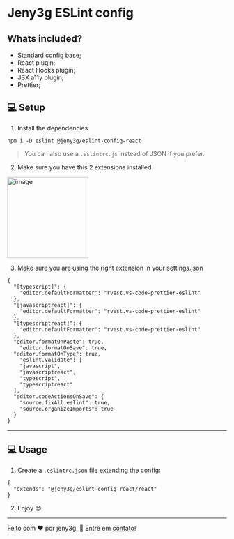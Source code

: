 # Jeny3g ESLint config

## Whats included?

- Standard config base;
- React plugin;
- React Hooks plugin;
- JSX a11y plugin;
- Prettier;

## 💻 Setup

1. Install the dependencies
```
npm i -D eslint @jeny3g/eslint-config-react
```

> You can also use a `.eslintrc.js` instead of JSON if you prefer.

2. Make sure you have this 2 extensions installed
<img width="186" alt="image" src="https://user-images.githubusercontent.com/31122067/201343644-11bbf89b-e4ae-450e-92a8-ff1c572a36fc.png">

3. Make sure you are using the right extension in your settings.json
```
{
  "[typescript]": {
    "editor.defaultFormatter": "rvest.vs-code-prettier-eslint"
  },
  "[javascriptreact]": {
    "editor.defaultFormatter": "rvest.vs-code-prettier-eslint"
  },
  "[typescriptreact]": {
    "editor.defaultFormatter": "rvest.vs-code-prettier-eslint"
  },
  "editor.formatOnPaste": true,
    "editor.formatOnSave": true,
  "editor.formatOnType": true,
    "eslint.validate": [
    "javascript",
    "javascriptreact",
    "typescript",
    "typescriptreact"
  ],
  "editor.codeActionsOnSave": {
    "source.fixAll.eslint": true,
    "source.organizeImports": true
  }
}
```
---

## 💻 Usage

1. Create a `.eslintrc.json` file extending the config:
```
{
  "extends": "@jeny3g/eslint-config-react/react"
}
```

2. Enjoy 😊

---

Feito com :heart: por jeny3g. :handshake: 
Entre em [contato](https://www.linkedin.com/in/mirandajean)!





